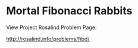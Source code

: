 Mortal Fibonacci Rabbits
=============================

View Project Rosalind Problem Page:

http://rosalind.info/problems/fibd/